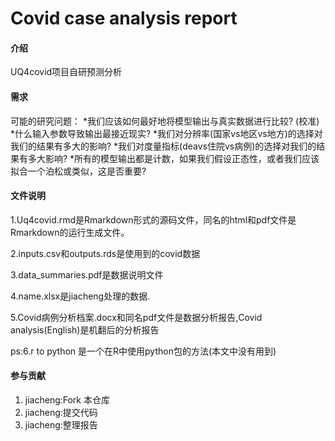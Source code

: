 # Covid case analysis report

#### 介绍
UQ4covid项目自研预测分析

#### 需求
  可能的研究问题：
 *我们应该如何最好地将模型输出与真实数据进行比较? (校准)
 *什么输入参数导致输出最接近现实?
 *我们对分辨率(国家vs地区vs地方)的选择对我们的结果有多大的影响?
 *我们对度量指标(deavs住院vs病例)的选择对我们的结果有多大影响?
 *所有的模型输出都是计数，如果我们假设正态性，或者我们应该拟合一个泊松或类似，这是否重要?
#### 文件说明
1.Uq4covid.rmd是Rmarkdown形式的源码文件，同名的html和pdf文件是Rmarkdown的运行生成文件。

2.inputs.csv和outputs.rds是使用到的covid数据

3.data_summaries.pdf是数据说明文件

4.name.xlsx是jiacheng处理的数据.

5.Covid病例分析档案.docx和同名pdf文件是数据分析报告,Covid analysis(English)是机翻后的分析报告

ps:6.r to python 是一个在R中使用python包的方法(本文中没有用到)
#### 参与贡献

1.  jiacheng:Fork 本仓库
2.  jiacheng:提交代码
3.  jiacheng:整理报告

